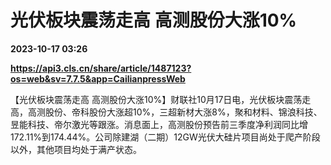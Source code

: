 # 光伏板块震荡走高 高测股份大涨10%

**2023-10-17 03:26**

**https://api3.cls.cn/share/article/1487123?os=web&sv=7.7.5&app=CailianpressWeb**

【光伏板块震荡走高 高测股份大涨10%】财联社10月17日电，光伏板块震荡走高，高测股份、帝科股份大涨超10%，三超新材大涨8%，聚和材料、锦浪科技、昱能科技、帝尔激光等跟涨。消息面上，高测股份预告前三季度净利润同比增172.11%到174.44%。公司除建湖（二期）12GW光伏大硅片项目尚处于爬产阶段以外，其他项目均处于满产状态。